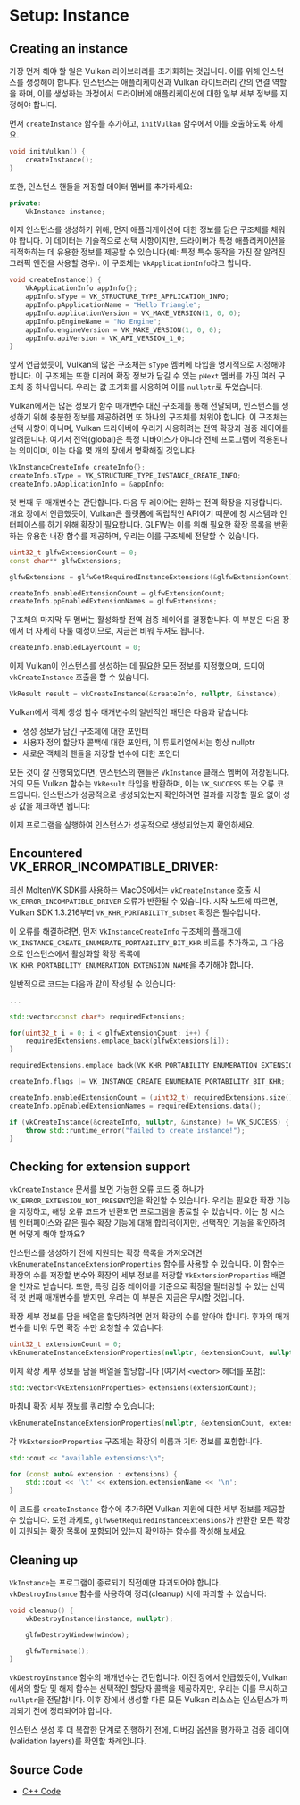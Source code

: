 # Setup: Instance

## Creating an instance

가장 먼저 해야 할 일은 Vulkan 라이브러리를 초기화하는 것입니다. 이를 위해 인스턴스를 생성해야 합니다. 인스턴스는 애플리케이션과 Vulkan 라이브러리 간의 연결 역할을 하며, 이를 생성하는 과정에서 드라이버에 애플리케이션에 대한 일부 세부 정보를 지정해야 합니다.

먼저 `createInstance` 함수를 추가하고, `initVulkan` 함수에서 이를 호출하도록 하세요.

```C++
void initVulkan() {
    createInstance();
}
```

또한, 인스턴스 핸들을 저장할 데이터 멤버를 추가하세요:

```C++
private:
    VkInstance instance;
```

이제 인스턴스를 생성하기 위해, 먼저 애플리케이션에 대한 정보를 담은 구조체를 채워야 합니다. 이 데이터는 기술적으로 선택 사항이지만, 드라이버가 특정 애플리케이션을 최적화하는 데 유용한 정보를 제공할 수 있습니다(예: 특정 특수 동작을 가진 잘 알려진 그래픽 엔진을 사용할 경우). 이 구조체는 `VkApplicationInfo`라고 합니다.

```C++
void createInstance() {
    VkApplicationInfo appInfo{};
    appInfo.sType = VK_STRUCTURE_TYPE_APPLICATION_INFO;
    appInfo.pApplicationName = "Hello Triangle";
    appInfo.applicationVersion = VK_MAKE_VERSION(1, 0, 0);
    appInfo.pEngineName = "No Engine";
    appInfo.engineVersion = VK_MAKE_VERSION(1, 0, 0);
    appInfo.apiVersion = VK_API_VERSION_1_0;
}
```

앞서 언급했듯이, Vulkan의 많은 구조체는 `sType` 멤버에 타입을 명시적으로 지정해야 합니다. 이 구조체는 또한 미래에 확장 정보가 담길 수 있는 `pNext` 멤버를 가진 여러 구조체 중 하나입니다. 우리는 값 초기화를 사용하여 이를 `nullptr`로 두었습니다.

Vulkan에서는 많은 정보가 함수 매개변수 대신 구조체를 통해 전달되며, 인스턴스를 생성하기 위해 충분한 정보를 제공하려면 또 하나의 구조체를 채워야 합니다. 이 구조체는 선택 사항이 아니며, Vulkan 드라이버에 우리가 사용하려는 전역 확장과 검증 레이어를 알려줍니다. 여기서 전역(global)은 특정 디바이스가 아니라 전체 프로그램에 적용된다는 의미이며, 이는 다음 몇 개의 장에서 명확해질 것입니다.

```C++
VkInstanceCreateInfo createInfo{};
createInfo.sType = VK_STRUCTURE_TYPE_INSTANCE_CREATE_INFO;
createInfo.pApplicationInfo = &appInfo;
```

첫 번째 두 매개변수는 간단합니다. 다음 두 레이어는 원하는 전역 확장을 지정합니다. 개요 장에서 언급했듯이, Vulkan은 플랫폼에 독립적인 API이기 때문에 창 시스템과 인터페이스를 하기 위해 확장이 필요합니다. GLFW는 이를 위해 필요한 확장 목록을 반환하는 유용한 내장 함수를 제공하며, 우리는 이를 구조체에 전달할 수 있습니다.

```C++
uint32_t glfwExtensionCount = 0;
const char** glfwExtensions;

glfwExtensions = glfwGetRequiredInstanceExtensions(&glfwExtensionCount);

createInfo.enabledExtensionCount = glfwExtensionCount;
createInfo.ppEnabledExtensionNames = glfwExtensions;
```

구조체의 마지막 두 멤버는 활성화할 전역 검증 레이어를 결정합니다. 이 부분은 다음 장에서 더 자세히 다룰 예정이므로, 지금은 비워 두셔도 됩니다.

```C++
createInfo.enabledLayerCount = 0;
```

이제 Vulkan이 인스턴스를 생성하는 데 필요한 모든 정보를 지정했으며, 드디어 `vkCreateInstance` 호출을 할 수 있습니다.

```C++
VkResult result = vkCreateInstance(&createInfo, nullptr, &instance);
```

Vulkan에서 객체 생성 함수 매개변수의 일반적인 패턴은 다음과 같습니다:

- 생성 정보가 담긴 구조체에 대한 포인터
- 사용자 정의 할당자 콜백에 대한 포인터, 이 튜토리얼에서는 항상 nullptr
- 새로운 객체의 핸들을 저장할 변수에 대한 포인터

모든 것이 잘 진행되었다면, 인스턴스의 핸들은 `VkInstance` 클래스 멤버에 저장됩니다. 거의 모든 Vulkan 함수는 `VkResult` 타입을 반환하며, 이는 `VK_SUCCESS` 또는 오류 코드입니다. 인스턴스가 성공적으로 생성되었는지 확인하려면 결과를 저장할 필요 없이 성공 값을 체크하면 됩니다:

이제 프로그램을 실행하여 인스턴스가 성공적으로 생성되었는지 확인하세요.

## Encountered VK_ERROR_INCOMPATIBLE_DRIVER:

최신 MoltenVK SDK를 사용하는 MacOS에서는 `vkCreateInstance` 호출 시 `VK_ERROR_INCOMPATIBLE_DRIVER` 오류가 반환될 수 있습니다. 시작 노트에 따르면, Vulkan SDK 1.3.216부터 `VK_KHR_PORTABILITY_subset` 확장은 필수입니다.

이 오류를 해결하려면, 먼저 `VkInstanceCreateInfo` 구조체의 플래그에 `VK_INSTANCE_CREATE_ENUMERATE_PORTABILITY_BIT_KHR` 비트를 추가하고, 그 다음으로 인스턴스에서 활성화할 확장 목록에 `VK_KHR_PORTABILITY_ENUMERATION_EXTENSION_NAME`을 추가해야 합니다.

일반적으로 코드는 다음과 같이 작성될 수 있습니다:

```C++
...

std::vector<const char*> requiredExtensions;

for(uint32_t i = 0; i < glfwExtensionCount; i++) {
    requiredExtensions.emplace_back(glfwExtensions[i]);
}

requiredExtensions.emplace_back(VK_KHR_PORTABILITY_ENUMERATION_EXTENSION_NAME);

createInfo.flags |= VK_INSTANCE_CREATE_ENUMERATE_PORTABILITY_BIT_KHR;

createInfo.enabledExtensionCount = (uint32_t) requiredExtensions.size();
createInfo.ppEnabledExtensionNames = requiredExtensions.data();

if (vkCreateInstance(&createInfo, nullptr, &instance) != VK_SUCCESS) {
    throw std::runtime_error("failed to create instance!");
}
```

## Checking for extension support

`vkCreateInstance` 문서를 보면 가능한 오류 코드 중 하나가 `VK_ERROR_EXTENSION_NOT_PRESENT`임을 확인할 수 있습니다. 우리는 필요한 확장 기능을 지정하고, 해당 오류 코드가 반환되면 프로그램을 종료할 수 있습니다. 이는 창 시스템 인터페이스와 같은 필수 확장 기능에 대해 합리적이지만, 선택적인 기능을 확인하려면 어떻게 해야 할까요?

인스턴스를 생성하기 전에 지원되는 확장 목록을 가져오려면 `vkEnumerateInstanceExtensionProperties` 함수를 사용할 수 있습니다. 이 함수는 확장의 수를 저장할 변수와 확장의 세부 정보를 저장할 `VkExtensionProperties` 배열을 인자로 받습니다. 또한, 특정 검증 레이어를 기준으로 확장을 필터링할 수 있는 선택적 첫 번째 매개변수를 받지만, 우리는 이 부분은 지금은 무시할 것입니다.

확장 세부 정보를 담을 배열을 할당하려면 먼저 확장의 수를 알아야 합니다. 후자의 매개변수를 비워 두면 확장 수만 요청할 수 있습니다:

```C++
uint32_t extensionCount = 0;
vkEnumerateInstanceExtensionProperties(nullptr, &extensionCount, nullptr);
```

이제 확장 세부 정보를 담을 배열을 할당합니다 (여기서 `<vector>` 헤더를 포함):

```C++
std::vector<VkExtensionProperties> extensions(extensionCount);
```

마침내 확장 세부 정보를 쿼리할 수 있습니다:

```C++
vkEnumerateInstanceExtensionProperties(nullptr, &extensionCount, extensions.data());
```

각 `VkExtensionProperties` 구조체는 확장의 이름과 기타 정보를 포함합니다.

```C++
std::cout << "available extensions:\n";

for (const auto& extension : extensions) {
    std::cout << '\t' << extension.extensionName << '\n';
}
```

이 코드를 `createInstance` 함수에 추가하면 Vulkan 지원에 대한 세부 정보를 제공할 수 있습니다. 도전 과제로, `glfwGetRequiredInstanceExtensions`가 반환한 모든 확장이 지원되는 확장 목록에 포함되어 있는지 확인하는 함수를 작성해 보세요.

## Cleaning up

`VkInstance`는 프로그램이 종료되기 직전에만 파괴되어야 합니다. `vkDestroyInstance` 함수를 사용하여 정리(cleanup) 시에 파괴할 수 있습니다:

```C++
void cleanup() {
    vkDestroyInstance(instance, nullptr);

    glfwDestroyWindow(window);

    glfwTerminate();
}
```

`vkDestroyInstance` 함수의 매개변수는 간단합니다. 이전 장에서 언급했듯이, Vulkan에서의 할당 및 해제 함수는 선택적인 할당자 콜백을 제공하지만, 우리는 이를 무시하고 `nullptr`을 전달합니다. 이후 장에서 생성할 다른 모든 Vulkan 리소스는 인스턴스가 파괴되기 전에 정리되어야 합니다.

인스턴스 생성 후 더 복잡한 단계로 진행하기 전에, 디버깅 옵션을 평가하고 검증 레이어(validation layers)를 확인할 차례입니다.

## Source Code
- [C++ Code](https://vulkan-tutorial.com/code/01_instance_creation.cpp)